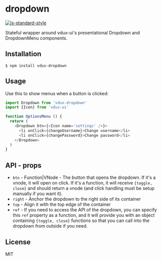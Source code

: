
# dropdown

[![js-standard-style](https://img.shields.io/badge/code%20style-standard-brightgreen.svg?style=flat)](https://github.com/feross/standard)

Stateful wrapper around vdux-ui's presentational Dropdown and DropdownMenu components.

## Installation

    $ npm install vdux-dropdown

## Usage

Use this to show menus when a button is clicked:

```javascript
import Dropdown from 'vdux-dropdown'
import {Icon} from 'vdux-ui'

function OptionsMenu () {
  return (
    <Dropdown btn={<Icon name='settings' />}>
      <li onClick={changeUsername}>Change username</li>
      <li onClick={changePassword}>Change password</li>
    </Dropdown>
  )
}
```

## API - props

  * `btn` - Function|VNode - The button that opens the dropdown. If it's a vnode, it will open on click. If it's a function, it will receive `{toggle, close}` and should return a vnode (and click handling must be setup manually if you want it).
  * `right` - Anchor the dropdown to the right side of its container
  * `top` - Align it with the top edge of the container
  * `ref` - If you need to access the API of the dropdown, you can specify this `ref` property as a function, and it will provide you with an object containing `{toggle, close}` functions so that you can call into the dropdown from outside if you need.

## License

MIT

